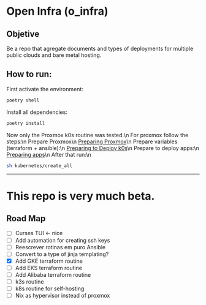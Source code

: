 # Open Infra (o_infra)

## Objetive

Be a repo that agregate documents and types of deployments for multiple public clouds and bare metal hosting.

## How to run:
First activate the environment:
```bash
poetry shell
```
Install all dependencies:
```bash
poetry install
```

Now only the Proxmox k0s routine was tested.\n
For proxmox follow the steps:\n
Prepare Proxmox\n
[Preparing Proxmox](docs/preparing_proxmox.md)\n
Prepare variables (terraform + ansible):\n
[Preparing to Deploy k0s](docs/preparing_variables_for_k0s.md)\n
Prepare to deploy apps:\n
[Preparing apps](docs/preparing_variables_apps.md)\n
After that run:\n

```bash
sh kubernetes/create_all
```

---
# This repo is very much beta.

## Road Map

- [ ] Curses TUI <- nice
- [ ] Add automation for creating ssh keys
- [ ] Reescrever rotinas em puro Ansible
- [ ] Convert to a type of jinja templating?
- [x] Add GKE terraform routine
- [ ] Add EKS terraform routine
- [ ] Add Alibaba terraform routine
- [ ] k3s routine
- [ ] k8s routine for self-hosting
- [ ] Nix as hypervisor instead of proxmox
